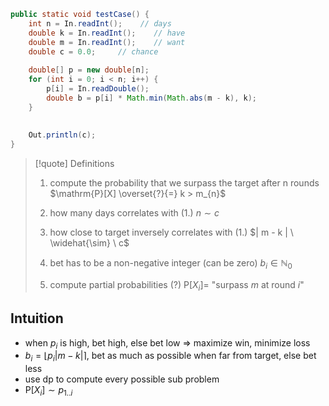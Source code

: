 
```java
public static void testCase() {
	int n = In.readInt();    // days
	double k = In.readInt();    // have
	double m = In.readInt();    // want
	double c = 0.0;		// chance
	
	double[] p = new double[n];
	for (int i = 0; i < n; i++) {
		p[i] = In.readDouble();
		double b = p[i] * Math.min(Math.abs(m - k), k);
	}
	
	
	Out.println(c);
}
```


>[!quote] Definitions
>1. compute the probability that we surpass the target after n rounds
>$\mathrm{P}[X] \overset{?}{=} k > m_{n}$
>
>2. how many days correlates with (1.)
>$n \sim c$
>
>3. how close to target inversely correlates with (1.)
>$| m - k | \ \widehat{\sim} \ c$
>
>4. bet has to be a non-negative integer (can be zero)
>$b_{i} \in \mathbb N_{0}$
>
>5. compute partial probabilities (?)
>$\mathrm{P}[X_{i}] =$ "surpass $m$ at round $i$"

## Intuition
- when $p_{i}$ is high, bet high, else bet low \=> maximize win, minimize loss
- $b_{i} = \lfloor p_{i} |m-k| \rceil$, bet as much as possible when far from target, else bet less
- use dp to compute every possible sub problem
- $\mathrm{P}[X_{i}] \sim p_{1..i}$

	



